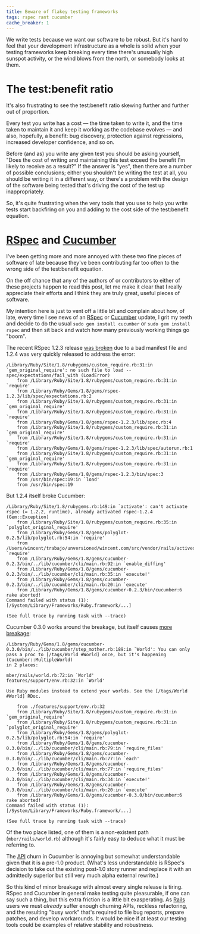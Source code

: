 ```yaml
---
title: Beware of flakey testing frameworks
tags: rspec rant cucumber
cache_breaker: 1
---
```


We write tests because we want our software to be robust. But it's hard to feel that your development infrastructure as a whole is solid when your testing frameworks keep breaking every time there's unusually high sunspot activity, or the wind blows from the north, or somebody looks at them.

# The test:benefit ratio

It's also frustrating to see the test:benefit ratio skewing further and further out of proportion.

Every test you write has a cost — the time taken to write it, and the time taken to maintain it and keep it working as the codebase evolves — and also, hopefully, a benefit: bug discovery, protection against regressions, increased developer confidence, and so on.

Before (and as) you write any given test you should be asking yourself, "Does the cost of writing and maintaining this test exceed the benefit I'm likely to receive as a result?" If the answer is "yes", then there are a number of possible conclusions; either you shouldn't be writing the test at all, you should be writing it in a different way, or there's a problem with the design of the software being tested that's driving the cost of the test up inappropriately.

So, it's quite frustrating when the very tools that you use to help you write tests start backfiring on you and adding to the cost side of the test:benefit equation.

# [RSpec](/wiki/RSpec) and [Cucumber](/wiki/Cucumber)

I've been getting more and more annoyed with these two fine pieces of software of late because they've been contributing far too often to the wrong side of the test:benefit equation.

On the off chance that any of the authors of or contributors to either of these projects happen to read this post, let me make it clear that I really appreciate their efforts and I think they are truly great, useful pieces of software.

My intention here is just to vent off a little bit and complain about how, of late, every time I see news of an [RSpec](/wiki/RSpec) or [Cucumber](/wiki/Cucumber) update, I grit my teeth and decide to do the usual `sudo gem install cucumber` or `sudo gem install rspec` and then sit back and watch how many previously working things go "boom".

The recent RSpec 1.2.3 release [was broken](https://rspec.lighthouseapp.com/projects/5645/tickets/788) due to a bad manifest file and 1.2.4 was very quickly released to address the error:

    /Library/Ruby/Site/1.8/rubygems/custom_require.rb:31:in `gem_original_require': no such file to load -- spec/expectations/fail_with (LoadError)
    	from /Library/Ruby/Site/1.8/rubygems/custom_require.rb:31:in `require'
    	from /Library/Ruby/Gems/1.8/gems/rspec-1.2.3/lib/spec/expectations.rb:2
    	from /Library/Ruby/Site/1.8/rubygems/custom_require.rb:31:in `gem_original_require'
    	from /Library/Ruby/Site/1.8/rubygems/custom_require.rb:31:in `require'
    	from /Library/Ruby/Gems/1.8/gems/rspec-1.2.3/lib/spec.rb:4
    	from /Library/Ruby/Site/1.8/rubygems/custom_require.rb:31:in `gem_original_require'
    	from /Library/Ruby/Site/1.8/rubygems/custom_require.rb:31:in `require'
    	from /Library/Ruby/Gems/1.8/gems/rspec-1.2.3/lib/spec/autorun.rb:1
    	from /Library/Ruby/Site/1.8/rubygems/custom_require.rb:31:in `gem_original_require'
    	from /Library/Ruby/Site/1.8/rubygems/custom_require.rb:31:in `require'
    	from /Library/Ruby/Gems/1.8/gems/rspec-1.2.3/bin/spec:3
    	from /usr/bin/spec:19:in `load'
    	from /usr/bin/spec:19

But 1.2.4 itself broke Cucumber:

    /Library/Ruby/Site/1.8/rubygems.rb:149:in `activate': can't activate rspec (= 1.2.2, runtime), already activated rspec-1.2.4 (Gem::Exception)
    	from /Library/Ruby/Site/1.8/rubygems/custom_require.rb:35:in `polyglot_original_require'
    	from /Library/Ruby/Gems/1.8/gems/polyglot-0.2.5/lib/polyglot.rb:54:in `require'
    	from /Users/wincent/trabajo/unversioned/wincent.com/src/vendor/rails/activesupport/lib/active_support/dependencies.rb:158:in `require'
    	from /Library/Ruby/Gems/1.8/gems/cucumber-0.2.3/bin/../lib/cucumber/cli/main.rb:92:in `enable_diffing'
    	from /Library/Ruby/Gems/1.8/gems/cucumber-0.2.3/bin/../lib/cucumber/cli/main.rb:35:in `execute!'
    	from /Library/Ruby/Gems/1.8/gems/cucumber-0.2.3/bin/../lib/cucumber/cli/main.rb:20:in `execute'
    	from /Library/Ruby/Gems/1.8/gems/cucumber-0.2.3/bin/cucumber:6
    rake aborted!
    Command failed with status (1): [/System/Library/Frameworks/Ruby.framework/...]

    (See full trace by running task with --trace)

Cucumber 0.3.0 works around the breakage, but itself causes [more breakage](https://rspec.lighthouseapp.com/projects/16211/tickets/291):

    /Library/Ruby/Gems/1.8/gems/cucumber-0.3.0/bin/../lib/cucumber/step_mother.rb:189:in `World': You can only pass a proc to [/tags/World #World] once, but it's happening (Cucumber::MultipleWorld)
    in 2 places:

    mber/rails/world.rb:72:in `World'
    features/support/env.rb:32:in `World'

    Use Ruby modules instead to extend your worlds. See the [/tags/World #World] RDoc.

    	from ./features/support/env.rb:32
    	from /Library/Ruby/Site/1.8/rubygems/custom_require.rb:31:in `gem_original_require'
    	from /Library/Ruby/Site/1.8/rubygems/custom_require.rb:31:in `polyglot_original_require'
    	from /Library/Ruby/Gems/1.8/gems/polyglot-0.2.5/lib/polyglot.rb:54:in `require'
    	from /Library/Ruby/Gems/1.8/gems/cucumber-0.3.0/bin/../lib/cucumber/cli/main.rb:79:in `require_files'
    	from /Library/Ruby/Gems/1.8/gems/cucumber-0.3.0/bin/../lib/cucumber/cli/main.rb:77:in `each'
    	from /Library/Ruby/Gems/1.8/gems/cucumber-0.3.0/bin/../lib/cucumber/cli/main.rb:77:in `require_files'
    	from /Library/Ruby/Gems/1.8/gems/cucumber-0.3.0/bin/../lib/cucumber/cli/main.rb:34:in `execute!'
    	from /Library/Ruby/Gems/1.8/gems/cucumber-0.3.0/bin/../lib/cucumber/cli/main.rb:20:in `execute'
    	from /Library/Ruby/Gems/1.8/gems/cucumber-0.3.0/bin/cucumber:6
    rake aborted!
    Command failed with status (1): [/System/Library/Frameworks/Ruby.framework/...]

    (See full trace by running task with --trace)

Of the two place listed, one of them is a non-existent path (`mber/rails/world.rb`) although it's fairly easy to deduce what it must be referring to.

The [API](/wiki/API) churn in Cucumber is annoying but somewhat understandable given that it is a pre-1.0 product. (What's less understandable is RSpec's decision to take out the existing post-1.0 story runner and replace it with an admittedly superior but still very much alpha external rewrite.)

So this kind of minor breakage with almost every single release is tiring. RSpec and Cucumber in general make testing quite pleasurable, if one can say such a thing, but this extra friction is a little bit exasperating. As [Rails](/wiki/Rails) users we must *already* suffer enough churning APIs, reckless refactoring, and the resulting "busy work" that's required to file bug reports, prepare patches, and develop workarounds. It would be nice if at least our testing tools could be examples of relative stability and robustness.
